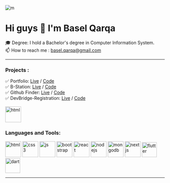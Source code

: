 
![m](https://github.com/baselmq/baselmq/assets/75625539/3f558966-3087-4489-bd67-91d3d91b33c1)


# Hi guys 👋  I'm Basel Qarqa


🎓 Degree: I hold a Bachelor's degree in Computer Information System.
<br>
📫 How to reach me : basel.qarqa@gmail.com
<hr> 
<h3 align="left">Projects : </h3>
✅  Portfolio: <a href="https://baselmq.github.io/portfolio/">Live</a> /
<a href="https://github.com/baselmq/portfolio">Code</a> <br>
✅  B-Station: <a href="https://baselmq.github.io/B-Station/">Live</a> /
<a href="https://github.com/baselmq/B-Station">Code</a> <br>
 ✅ Github Finder: <a href="https://baselmq.github.io/GitHub-API/">Live</a> /
<a href="https://github.com/baselmq/GitHub-API">Code</a> <br>
✅ DevBridge-Registration: <a href="https://baselmq.github.io/registration-devBridge/">Live</a> /
<a href="https://github.com/baselmq/registration-devBridge">Code</a> <br>


 <br>
<img src="https://github.com/baselmq/baselmq/assets/75625539/5507ffe0-d9f3-41d0-9662-760a1563db25" alt="html" width="50" height="50"/>


<h3 align="left">Languages and Tools:</h3>

<img src="https://github.com/baselmq/baselmq/assets/75625539/062ec048-171b-4eb3-bb54-4a48cdc1175c" alt="html" width="50" height="50"/>

<img src="https://github.com/baselmq/baselmq/assets/75625539/e89c4552-8ca9-4376-857e-a601e1f60398" alt="css3" width="50" height="50"/>

<img src="https://github.com/baselmq/baselmq/assets/75625539/835b762b-52e4-4a7d-bd2a-3445b2348760" alt="js" width="50" height="50"/>

<img src="https://github.com/baselmq/baselmq/assets/75625539/5aeeb0fa-5919-4ae1-a0df-69c51524074a" alt="bootstrap" width="50" height="50"/>

<img src="https://github.com/baselmq/baselmq/assets/75625539/b29418ca-0347-4e32-9f28-4c1cd673806f" alt="react" width="50" height="50"/>

<img src="https://github.com/baselmq/baselmq/assets/75625539/2b58131b-f9df-4389-95cf-4a7a32e7ad27" alt="nodejs" width="50" height="50"/>

<img src="https://github.com/baselmq/baselmq/assets/75625539/8a8f8185-90d8-4770-8665-7bb0a2ebf9df" alt="mongodb" width="50" height="50"/>

<img src="https://github.com/baselmq/baselmq/assets/75625539/9759cd05-b886-4ac0-866e-dec2849bef7b" alt="nextjs" width="50" height="50"/>

<img src="https://github.com/baselmq/baselmq/assets/75625539/77630bf6-de1b-435e-b39c-ba77c3c934fd" alt="flutter" width="47" height="47"/>

<img src="https://github.com/baselmq/baselmq/assets/75625539/e8e6131c-2b68-4862-82aa-808fc903050c" alt="dart" width="47" height="47"/>

<hr> 

